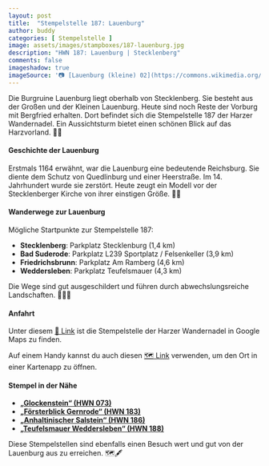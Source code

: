 ```yaml
---
layout: post
title:  "Stempelstelle 187: Lauenburg"
author: buddy
categories: [ Stempelstelle ]
image: assets/images/stampboxes/187-lauenburg.jpg
description: "HWN 187: Lauenburg | Stecklenberg"
comments: false
imageshadow: true
imageSource: '📷 [Lauenburg (kleine) 02](https://commons.wikimedia.org/wiki/File:Lauenburg_(kleine)_02.jpg) von MacElch (Rainer Kunze) unter Lizenz [CC BY-SA 3.0](http://creativecommons.org/licenses/by-sa/3.0/)'
---
```


Die Burgruine Lauenburg liegt oberhalb von Stecklenberg. Sie besteht aus der Großen und der Kleinen Lauenburg. Heute sind noch Reste der Vorburg mit Bergfried erhalten. Dort befindet sich die Stempelstelle 187 der Harzer Wandernadel. Ein Aussichtsturm bietet einen schönen Blick auf das Harzvorland. 🏰🌄

#### Geschichte der Lauenburg

Erstmals 1164 erwähnt, war die Lauenburg eine bedeutende Reichsburg. Sie diente dem Schutz von Quedlinburg und einer Heerstraße. Im 14. Jahrhundert wurde sie zerstört. Heute zeugt ein Modell vor der Stecklenberger Kirche von ihrer einstigen Größe. 🏰📜

#### Wanderwege zur Lauenburg

Mögliche Startpunkte zur Stempelstelle 187:

- **Stecklenberg**: Parkplatz Stecklenburg (1,4 km)
- **Bad Suderode**: Parkplatz L239 Sportplatz / Felsenkeller (3,9 km)
- **Friedrichsbrunn**: Parkplatz Am Ramberg (4,6 km)
- **Weddersleben**: Parkplatz Teufelsmauer (4,3 km)

Die Wege sind gut ausgeschildert und führen durch abwechslungsreiche Landschaften. 🚶‍♂️🌳

#### Anfahrt

Unter diesem [📍 Link](https://www.google.com/maps/dir/?api=1&origin=&destination=51.72632%2C%2011.08071) ist die Stempelstelle der Harzer Wandernadel in Google Maps zu finden.

<div class="android-only">
  Auf einem Handy kannst du auch diesen 
  <a href="geo:51.72632,11.08071">🗺️ Link</a> 
  verwenden, um den Ort in einer Kartenapp zu öffnen.
  <p></p>
</div>

#### Stempel in der Nähe

- [**„Glockenstein“ (HWN 073)**](/stempelstelle-73-glockenstein)
- [**„Försterblick Gernrode“ (HWN 183)**](/stempelstelle-183-foersterblick-gernrode)
- [**„Anhaltinischer Salstein“ (HWN 186)**](/stempelstelle-186-anhaltinischer-salstein)
- [**„Teufelsmauer Weddersleben“ (HWN 188)**](/stempelstelle-188-teufelsmauer-weddersleben)

Diese Stempelstellen sind ebenfalls einen Besuch wert und gut von der Lauenburg aus zu erreichen. 🗺️🖋️
